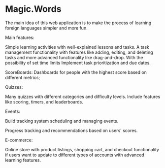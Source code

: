 # Magic.Words

The main idea of this web application is to make the process of learning foreign languages simpler and more fun.

Main features: 

Simple learning activities with well-explained lessons and tasks. A task management functionality with features like adding, editing, and deleting tasks and more advanced functionality like drag-and-drop. With the possibility of set time limits 
Implement task prioritization and due dates. 

ScoreBoards: Dashboards for people with the highest score based on different metrics;

Quizzes:

Many quizzes with different categories and difficulty levels.
Include features like scoring, timers, and leaderboards.

Events:

Build tracking system scheduling and managing events.

Progress tracking and recommendations based on users' scores.


E-commerce:

Online store with product listings, shopping cart, and checkout functionality if users want to update to different types of accounts with advanced learning features.
